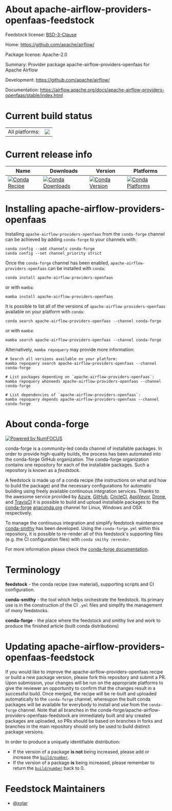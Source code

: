 About apache-airflow-providers-openfaas-feedstock
=================================================

Feedstock license: [BSD-3-Clause](https://github.com/conda-forge/apache-airflow-providers-openfaas-feedstock/blob/main/LICENSE.txt)

Home: https://github.com/apache/airflow/

Package license: Apache-2.0

Summary: Provider package apache-airflow-providers-openfaas for Apache Airflow

Development: https://github.com/apache/airflow/

Documentation: https://airflow.apache.org/docs/apache-airflow-providers-openfaas/stable/index.html

Current build status
====================


<table><tr><td>All platforms:</td>
    <td>
      <a href="https://dev.azure.com/conda-forge/feedstock-builds/_build/latest?definitionId=11910&branchName=main">
        <img src="https://dev.azure.com/conda-forge/feedstock-builds/_apis/build/status/apache-airflow-providers-openfaas-feedstock?branchName=main">
      </a>
    </td>
  </tr>
</table>

Current release info
====================

| Name | Downloads | Version | Platforms |
| --- | --- | --- | --- |
| [![Conda Recipe](https://img.shields.io/badge/recipe-apache--airflow--providers--openfaas-green.svg)](https://anaconda.org/conda-forge/apache-airflow-providers-openfaas) | [![Conda Downloads](https://img.shields.io/conda/dn/conda-forge/apache-airflow-providers-openfaas.svg)](https://anaconda.org/conda-forge/apache-airflow-providers-openfaas) | [![Conda Version](https://img.shields.io/conda/vn/conda-forge/apache-airflow-providers-openfaas.svg)](https://anaconda.org/conda-forge/apache-airflow-providers-openfaas) | [![Conda Platforms](https://img.shields.io/conda/pn/conda-forge/apache-airflow-providers-openfaas.svg)](https://anaconda.org/conda-forge/apache-airflow-providers-openfaas) |

Installing apache-airflow-providers-openfaas
============================================

Installing `apache-airflow-providers-openfaas` from the `conda-forge` channel can be achieved by adding `conda-forge` to your channels with:

```
conda config --add channels conda-forge
conda config --set channel_priority strict
```

Once the `conda-forge` channel has been enabled, `apache-airflow-providers-openfaas` can be installed with `conda`:

```
conda install apache-airflow-providers-openfaas
```

or with `mamba`:

```
mamba install apache-airflow-providers-openfaas
```

It is possible to list all of the versions of `apache-airflow-providers-openfaas` available on your platform with `conda`:

```
conda search apache-airflow-providers-openfaas --channel conda-forge
```

or with `mamba`:

```
mamba search apache-airflow-providers-openfaas --channel conda-forge
```

Alternatively, `mamba repoquery` may provide more information:

```
# Search all versions available on your platform:
mamba repoquery search apache-airflow-providers-openfaas --channel conda-forge

# List packages depending on `apache-airflow-providers-openfaas`:
mamba repoquery whoneeds apache-airflow-providers-openfaas --channel conda-forge

# List dependencies of `apache-airflow-providers-openfaas`:
mamba repoquery depends apache-airflow-providers-openfaas --channel conda-forge
```


About conda-forge
=================

[![Powered by
NumFOCUS](https://img.shields.io/badge/powered%20by-NumFOCUS-orange.svg?style=flat&colorA=E1523D&colorB=007D8A)](https://numfocus.org)

conda-forge is a community-led conda channel of installable packages.
In order to provide high-quality builds, the process has been automated into the
conda-forge GitHub organization. The conda-forge organization contains one repository
for each of the installable packages. Such a repository is known as a *feedstock*.

A feedstock is made up of a conda recipe (the instructions on what and how to build
the package) and the necessary configurations for automatic building using freely
available continuous integration services. Thanks to the awesome service provided by
[Azure](https://azure.microsoft.com/en-us/services/devops/), [GitHub](https://github.com/),
[CircleCI](https://circleci.com/), [AppVeyor](https://www.appveyor.com/),
[Drone](https://cloud.drone.io/welcome), and [TravisCI](https://travis-ci.com/)
it is possible to build and upload installable packages to the
[conda-forge](https://anaconda.org/conda-forge) [anaconda.org](https://anaconda.org/)
channel for Linux, Windows and OSX respectively.

To manage the continuous integration and simplify feedstock maintenance
[conda-smithy](https://github.com/conda-forge/conda-smithy) has been developed.
Using the ``conda-forge.yml`` within this repository, it is possible to re-render all of
this feedstock's supporting files (e.g. the CI configuration files) with ``conda smithy rerender``.

For more information please check the [conda-forge documentation](https://conda-forge.org/docs/).

Terminology
===========

**feedstock** - the conda recipe (raw material), supporting scripts and CI configuration.

**conda-smithy** - the tool which helps orchestrate the feedstock.
                   Its primary use is in the construction of the CI ``.yml`` files
                   and simplify the management of *many* feedstocks.

**conda-forge** - the place where the feedstock and smithy live and work to
                  produce the finished article (built conda distributions)


Updating apache-airflow-providers-openfaas-feedstock
====================================================

If you would like to improve the apache-airflow-providers-openfaas recipe or build a new
package version, please fork this repository and submit a PR. Upon submission,
your changes will be run on the appropriate platforms to give the reviewer an
opportunity to confirm that the changes result in a successful build. Once
merged, the recipe will be re-built and uploaded automatically to the
`conda-forge` channel, whereupon the built conda packages will be available for
everybody to install and use from the `conda-forge` channel.
Note that all branches in the conda-forge/apache-airflow-providers-openfaas-feedstock are
immediately built and any created packages are uploaded, so PRs should be based
on branches in forks and branches in the main repository should only be used to
build distinct package versions.

In order to produce a uniquely identifiable distribution:
 * If the version of a package **is not** being increased, please add or increase
   the [``build/number``](https://docs.conda.io/projects/conda-build/en/latest/resources/define-metadata.html#build-number-and-string).
 * If the version of a package **is** being increased, please remember to return
   the [``build/number``](https://docs.conda.io/projects/conda-build/en/latest/resources/define-metadata.html#build-number-and-string)
   back to 0.

Feedstock Maintainers
=====================

* [@xylar](https://github.com/xylar/)

